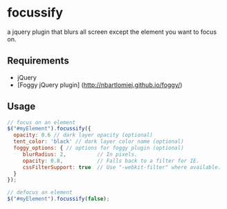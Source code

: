 focussify
=========

a jquery plugin that blurs all screen except the element you want to focus on.

Requirements
-----------
* jQuery
* [Foggy jQuery plugin] (http://nbartlomiej.github.io/foggy/)


Usage
-----

```javascript
// focus on an element
$("#myElement").focussify({
  opacity: 0.6 // dark layer opacity (optional)
  tent_color: 'black' // dark layer color name (optional)
  foggy_options: { // options for foggy plugin (optional)
     blurRadius: 2,          // In pixels.
     opacity: 0.8,           // Falls back to a filter for IE.
     cssFilterSupport: true  // Use "-webkit-filter" where available.
  }
});

// defocus an element
$("#myElement").focussify(false);

```

